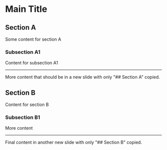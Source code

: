 # Main Title

## Section A

Some content for section A

### Subsection A1

Content for subsection A1

----

More content that should be in a new slide
with only "## Section A" copied.

## Section B

Content for section B

### Subsection B1

More content

----

Final content in another new slide
with only "## Section B" copied.
